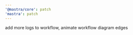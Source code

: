 ```yaml
---
'@mastra/core': patch
'mastra': patch
---
```


add more logs to workflow, animate workflow diagram edges
